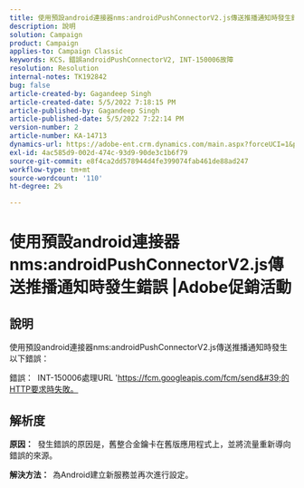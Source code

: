 ```yaml
---
title: 使用預設android連接器nms:androidPushConnectorV2.js傳送推播通知時發生錯誤 |Adobe促銷活動
description: 說明
solution: Campaign
product: Campaign
applies-to: Campaign Classic
keywords: KCS，錯誤androidPushConnectorV2, INT-150006故障
resolution: Resolution
internal-notes: TK192842
bug: false
article-created-by: Gagandeep Singh
article-created-date: 5/5/2022 7:18:15 PM
article-published-by: Gagandeep Singh
article-published-date: 5/5/2022 7:22:14 PM
version-number: 2
article-number: KA-14713
dynamics-url: https://adobe-ent.crm.dynamics.com/main.aspx?forceUCI=1&pagetype=entityrecord&etn=knowledgearticle&id=6036cf1a-a8cc-ec11-a7b5-6045bd00dd66
exl-id: 4ac585d9-002d-474c-93d9-90de3c1b6f79
source-git-commit: e8f4ca2dd578944d4fe399074fab461de88ad247
workflow-type: tm+mt
source-wordcount: '110'
ht-degree: 2%

---
```


# 使用預設android連接器nms:androidPushConnectorV2.js傳送推播通知時發生錯誤 |Adobe促銷活動

## 說明




使用預設android連接器nms:androidPushConnectorV2.js傳送推播通知時發生以下錯誤：

錯誤：  INT-150006處理URL &#39;https://fcm.googleapis.com/fcm/send&#39;的HTTP要求時失敗。


## 解析度


<b>原因：</b>  發生錯誤的原因是，舊整合金鑰卡在舊版應用程式上，並將流量重新導向錯誤的來源。

<b>解決方法：  </b>為Android建立新服務並再次進行設定。
